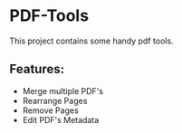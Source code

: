 # PDF-Tools

This project contains some handy pdf tools.

## Features:
- Merge multiple PDF's
- Rearrange Pages
- Remove Pages
- Edit PDF's Metadata
